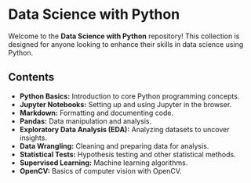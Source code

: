 # Data Science with Python

Welcome to the **Data Science with Python** repository! This collection is designed for anyone looking to enhance their skills in data science using Python.

## Contents
- **Python Basics:** Introduction to core Python programming concepts.
- **Jupyter Notebooks:** Setting up and using Jupyter in the browser.
- **Markdown:** Formatting and documenting code.
- **Pandas:** Data manipulation and analysis.
- **Exploratory Data Analysis (EDA):** Analyzing datasets to uncover insights.
- **Data Wrangling:** Cleaning and preparing data for analysis.
- **Statistical Tests:** Hypothesis testing and other statistical methods.
- **Supervised Learning:** Machine learning algorithms.
- **OpenCV:** Basics of computer vision with OpenCV.
